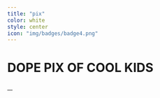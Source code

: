 ```yaml
---
title: "pix"
color: white
style: center
icon: "img/badges/badge4.png"
---
```


# DOPE PIX OF COOL KIDS

<div class="image-row">
  <div class="image-set">
    <a 
      class="example-image-link" 
      href="http://runawayfive.com/presskit/balcony.jpg" 
      data-lightbox="example-set" 
      data-title="">
      <img class="example-image" src="http://runawayfive.com/presskit/balcony.jpg" alt="">
    </a>
    <a 
      class="example-image-link" 
      href="http://runawayfive.com/presskit/ceiling.jpg" 
      data-lightbox="example-set" 
      data-title="">
      <img class="example-image" src="http://runawayfive.com/presskit/ceiling.jpg" alt="">
    </a>
    <a 
      class="example-image-link" 
      href="http://runawayfive.com/presskit/smiles.jpg" 
      data-lightbox="example-set" 
      data-title="">
      <img class="example-image" src="http://runawayfive.com/presskit/smiles.jpg" alt="">
    </a>
    <a 
      class="example-image-link" 
      href="http://runawayfive.com/presskit/stage.jpg" 
      data-lightbox="example-set" 
      data-title="">
      <img class="example-image" src="http://runawayfive.com/presskit/stage.jpg" alt="">
    </a>
  </div>
</div>